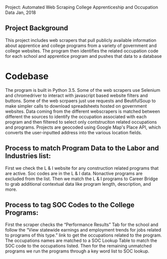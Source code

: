 ﻿Project: Automated Web Scraping College Apprenticeship and Occupation Data
Jan, 2018

## Project Background
This project includes web scrapers that pull publicly available information about apprentice and college programs from a variety of government and college websites.  The program then identifies the related occupation code for each school and apprentice program and pushes that data to a database

# Codebase
The program is built in Python 3.5.  Some of the web scrapers use Selenium and chromedriver to interact with javascript based website filters and buttons. Some of the web scrpaers just use requests and BeutifulSoup to make simpler calls to download spreadsheets hosted on government websites.  Data coming from the different webscrapers is matched between different the sources to identify the occupation associated with each program and then filtered to select only contstruciton related occupations and programs.  Projects are geocoded using Google Map's Place API, which converts the user-inputted address into the various location fields. 

## Process to match Program Data to the Labor and Industries list:
First we check the L & I website for any construction related programs that are active. Soc codes are in the L & I data. Nonactive programs are excluded from the list. Then we match the L & I programs to Career Bridge to grab additional contextual data like program length, description, and more.

## Process to tag SOC Codes to the College Programs:
First the scraper checks the “Performance Results” Tab for the school and follow the “View statewide earnings and employment trends for jobs related to programs of this type.” link to get the occupations related to the program.  The occupations names are matched to a SOC Lookup Table to match the SOC code to the occupations listed. Then for the remaining unmatched programs we run the programs through a key word list to SOC lookup.

